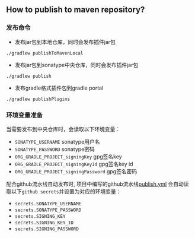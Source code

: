 ## How to publish to maven repository?

### 发布命令
- 发布jar包到本地仓库，同时会发布插件jar包
```shell script
./gradlew publishToMavenLocal
```

- 发布jar包到sonatype中央仓库，同时会发布插件jar包
```shell script
./gradlew publish
```

- 发布gradle格式插件包到gradle portal
```shell script
./gradlew publishPlugins
```

### 环境变量准备
当需要发布到中央仓库时，会读取以下环境变量：

- `SONATYPE_USERNAME`  sonatype用户名
- `SONATYPE_PASSWORD`  sonatype密码
- `ORG_GRADLE_PROJECT_signingKey`  gpg签名key
- `ORG_GRADLE_PROJECT_signingKeyId`  gpg签名key id
- `ORG_GRADLE_PROJECT_signingPassword`  gpg签名密码

配合github流水线自动发布时, 项目中编写的github流水线[publish.yml](../.github/workflows/publish.yml)
会自动读取以下`github secrets`并设置为对应的环境变量：

- `secrets.SONATYPE_USERNAME`
- `secrets.SONATYPE_PASSWORD` 
- `secrets.SIGNING_KEY`
- `secrets.SIGNING_KEY_ID`
- `secrets.SIGNING_PASSWORD`
